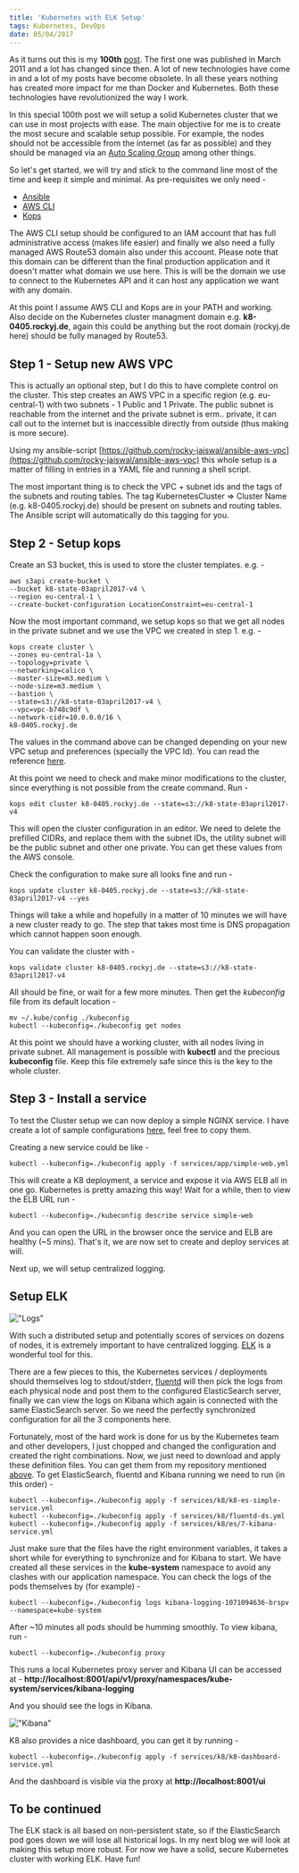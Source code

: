 ```yaml
---
title: 'Kubernetes with ELK Setup'
tags: Kubernetes, DevOps
date: 05/04/2017
---
```


As it turns out this is my **100th** [post](/posts/). The first one was published in March 2011 and a lot has changed since then. A lot of new technologies have come in and a lot of my posts have become obsolete. In all these years nothing has created more impact for me than Docker and Kubernetes. Both these technologies have revolutionized the way I work.

In this special 100th post we will setup a solid Kubernetes cluster that we can use in most projects with ease. The main objective for me is to create the most secure and scalable setup possible. For example, the nodes should not be accessible from the internet (as far as possible) and they should be managed via an [Auto Scaling Group](https://aws.amazon.com/autoscaling) among other things.

So let's get started, we will try and stick to the command line most of the time and keep it simple and minimal. As pre-requisites we only need -

- [Ansible](http://docs.ansible.com/ansible/intro_installation.html)
- [AWS CLI](https://aws.amazon.com/cli/)
- [Kops](https://github.com/kubernetes/kops)

The AWS CLI setup should be configured to an IAM account that has full administrative access (makes life easier) and finally we also need a fully managed AWS Route53 domain also under this account. Please note that this domain can be different than the final production application and it doesn't matter what domain we use here. This is will be the domain we use to connect to the Kubernetes API and it can host any application we want with any domain.

At this point I assume AWS CLI and Kops are in your PATH and working. Also decide on the Kubernetes cluster managment domain e.g. **k8-0405.rockyj.de**, again this could be anything but the root domain (rockyj.de here) should be fully managed by Route53.

## Step 1 - Setup new AWS VPC

This is actually an optional step, but I do this to have complete control on the cluster. This step creates an AWS VPC in a specific region (e.g. eu-central-1) with two subnets - 1 Public and 1 Private. The public subnet is reachable from the internet and the private subnet is erm.. private, it can call out to the internet but is inaccessible directly from outside (thus making is more secure).

Using my ansible-script [https://github.com/rocky-jaiswal/ansible-aws-vpc](https://github.com/rocky-jaiswal/ansible-aws-vpc) this whole setup is a matter of filling in entries in a YAML file and running a shell script.

The most important thing is to check the VPC + subnet ids and the tags of the subnets and routing tables. The tag KubernetesCluster => Cluster Name (e.g. k8-0405.rockyj.de) should be present on subnets and routing tables. The Ansible script will automatically do this tagging for you.

## Step 2 - Setup kops

Create an S3 bucket, this is used to store the cluster templates. e.g. -

    aws s3api create-bucket \
    --bucket k8-state-03april2017-v4 \
    --region eu-central-1 \
    --create-bucket-configuration LocationConstraint=eu-central-1

Now the most important command, we setup kops so that we get all nodes in the private subnet and we use the VPC we created in step 1. e.g. -

    kops create cluster \
    --zones eu-central-1a \
    --topology=private \
    --networking=calico \
    --master-size=m3.medium \
    --node-size=m3.medium \
    --bastion \
    --state=s3://k8-state-03april2017-v4 \
    --vpc=vpc-b748c9df \
    --network-cidr=10.0.0.0/16 \
    k8-0405.rockyj.de

The values in the command above can be changed depending on your new VPC setup and preferences (specially the VPC Id). You can read the reference [here](https://github.com/kubernetes/kops/blob/master/docs/cli/kops_create_cluster.md).

At this point we need to check and make minor modifications to the cluster, since everything is not possible from the create command. Run -

    kops edit cluster k8-0405.rockyj.de --state=s3://k8-state-03april2017-v4

This will open the cluster configuration in an editor. We need to delete the prefilled CIDRs, and replace them with the subnet IDs, the utility subnet will be the public subnet and other one private. You can get these values from the AWS console.

Check the configuration to make sure all looks fine and run -

    kops update cluster k8-0405.rockyj.de --state=s3://k8-state-03april2017-v4 --yes

Things will take a while and hopefully in a matter of 10 minutes we will have a new cluster ready to go. The step that takes most time is DNS propagation which cannot happen soon enough.

You can validate the cluster with -

    kops validate cluster k8-0405.rockyj.de --state=s3://k8-state-03april2017-v4

All should be fine, or wait for a few more minutes. Then get the _kubeconfig_ file from its default location -

    mv ~/.kube/config ./kubeconfig
    kubectl --kubeconfig=./kubeconfig get nodes

At this point we should have a working cluster, with all nodes living in private subnet. All management is possible with **kubectl** and the precious **kubeconfig** file. Keep this file extremely safe since this is the key to the whole cluster.

## Step 3 - Install a service

To test the Cluster setup we can now deploy a simple NGINX service. I have create a lot of sample configurations [here](https://github.com/rocky-jaiswal/kube-setup-v2/tree/master/services), feel free to copy them.

Creating a new service could be like -

    kubectl --kubeconfig=./kubeconfig apply -f services/app/simple-web.yml

This will create a K8 deployment, a service and expose it via AWS ELB all in one go. Kubernetes is pretty amazing this way! Wait for a while, then to view the ELB URL run -

    kubectl --kubeconfig=./kubeconfig describe service simple-web

And you can open the URL in the browser once the service and ELB are healthy (~5 mins). That's it, we are now set to create and deploy services at will.

Next up, we will setup centralized logging.

## Setup ELK

!["Logs"](/images/container_logs.png)

With such a distributed setup and potentially scores of services on dozens of nodes, it is extremely important to have centralized logging. [ELK](https://www.elastic.co/products/logstash) is a wonderful tool for this.

There are a few pieces to this, the Kubernetes services / deployments should themselves log to stdout/stderr, [fluentd](http://www.fluentd.org/) will then pick the logs from each physical node and post them to the configured ElasticSearch server, finally we can view the logs on Kibana which again is connected with the same ElasticSearch server. So we need the perfectly synchronized configuration for all the 3 components here.

Fortunately, most of the hard work is done for us by the Kubernetes team and other developers, I just chopped and changed the configuration and created the right combinations. Now, we just need to download and apply these definition files. You can get them from my repository mentioned [above](https://github.com/rocky-jaiswal/kube-setup-v2/tree/master/services). To get ElasticSearch, fluentd and Kibana running we need to run (in this order) -

    kubectl --kubeconfig=./kubeconfig apply -f services/k8/k8-es-simple-service.yml
    kubectl --kubeconfig=./kubeconfig apply -f services/k8/fluentd-ds.yml
    kubectl --kubeconfig=./kubeconfig apply -f services/k8/es/7-kibana-service.yml

Just make sure that the files have the right environment variables, it takes a short while for everything to synchronize and for Kibana to start. We have created all these services in the **kube-system** namespace to avoid any clashes with our application namespace. You can check the logs of the pods themselves by (for example) -

    kubectl --kubeconfig=./kubeconfig logs kibana-logging-1071094636-brspv --namespace=kube-system

After ~10 minutes all pods should be humming smoothly. To view kibana, run -

    kubectl --kubeconfig=./kubeconfig proxy

This runs a local Kubernetes proxy server and Kibana UI can be accessed at - **http://localhost:8001/api/v1/proxy/namespaces/kube-system/services/kibana-logging**

And you should see the logs in Kibana.

!["Kibana"](/images/kibana.png)

K8 also provides a nice dashboard, you can get it by running -

    kubectl --kubeconfig=./kubeconfig apply -f services/k8/k8-dashboard-service.yml

And the dashboard is visible via the proxy at **http://localhost:8001/ui**

## To be continued

The ELK stack is all based on non-persistent state, so if the ElasticSearch pod goes down we will lose all historical logs. In my next blog we will look at making this setup more robust. For now we have a solid, secure Kubernetes cluster with working ELK. Have fun!
